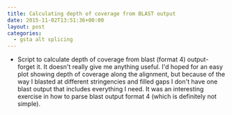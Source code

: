 ```yaml
---
title: Calculating depth of coverage from BLAST output
date: 2015-11-02T13:51:36+00:00
layout: post
categories:
  - gsta alt splicing
---
```

  * Script to calculate depth of coverage from blast (format 4) output- forget it. It doesn't really give me anything useful. I'd hoped for an easy plot showing depth of coverage along the alignment, but because of the way I blasted at different stringencies and filled gaps I don't have one blast output that includes everything I need. It was an interesting exercise in how to parse blast output format 4 (which is definitely not simple).
